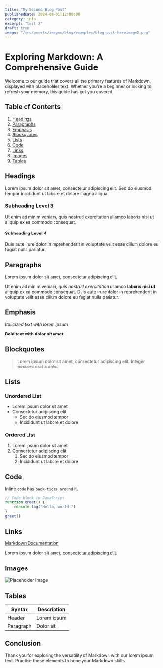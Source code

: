 ```yaml
---
title: "My Second Blog Post"
publishedDate: 2024-08-01T12:00:00
category: info
excerpt: "test 2"
draft: true
image: "/src/assets/images/blog/examples/blog-post-heroimage2.png"
---
```


# Exploring Markdown: A Comprehensive Guide

Welcome to our guide that covers all the primary features of Markdown, displayed with placeholder text. Whether you're a beginner or looking to refresh your memory, this guide has got you covered.

## Table of Contents

1. [Headings](#headings)
2. [Paragraphs](#paragraphs)
3. [Emphasis](#emphasis)
4. [Blockquotes](#blockquotes)
5. [Lists](#lists)
6. [Code](#code)
7. [Links](#links)
8. [Images](#images)
9. [Tables](#tables)

## Headings

Lorem ipsum dolor sit amet, consectetur adipiscing elit. Sed do eiusmod tempor incididunt ut labore et dolore magna aliqua.

### Subheading Level 3

Ut enim ad minim veniam, quis nostrud exercitation ullamco laboris nisi ut aliquip ex ea commodo consequat.

#### Subheading Level 4

Duis aute irure dolor in reprehenderit in voluptate velit esse cillum dolore eu fugiat nulla pariatur.

## Paragraphs

Lorem ipsum dolor sit amet, consectetur adipiscing elit.

Ut enim ad minim veniam, _quis nostrud exercitation_ ullamco **laboris nisi ut** aliquip ex ea commodo consequat. Duis aute irure dolor in reprehenderit in voluptate velit esse cillum dolore eu fugiat nulla pariatur.

## Emphasis

_Italicized text with lorem ipsum_

**Bold text with dolor sit amet**

## Blockquotes

> Lorem ipsum dolor sit amet, consectetur adipiscing elit. Integer posuere erat a ante.

## Lists

### Unordered List

-   Lorem ipsum dolor sit amet
-   Consectetur adipiscing elit
    -   Sed do eiusmod tempor
    -   Incididunt ut labore et dolore

### Ordered List

1. Lorem ipsum dolor sit amet
2. Consectetur adipiscing elit
    1. Sed do eiusmod tempor
    2. Incididunt ut labore et dolore

## Code

Inline `code` has `back-ticks around` it.

```javascript
// Code block in JavaScript
function greet() {
    console.log("Hello, world!")
}
greet()
```

## Links

[Markdown Documentation](https://www.markdownguide.org/)

Lorem ipsum dolor sit amet, [consectetur adipiscing elit](https://www.example.com).

## Images

![Placeholder Image](https://via.placeholder.com/150)

## Tables

| Syntax    | Description |
| --------- | ----------- |
| Header    | Lorem ipsum |
| Paragraph | Dolor sit   |

## Conclusion

Thank you for exploring the versatility of Markdown with our lorem ipsum text. Practice these elements to hone your Markdown skills.
